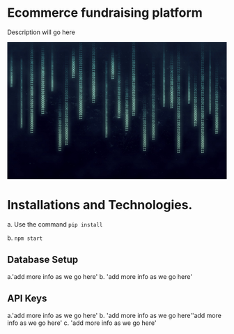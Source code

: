# Ecommerce fundraising platform
Description will go here 

![Screenshot](capture.jpg)


# Installations and Technologies.
a.  Use the command `pip install`

b. `npm start`

## Database Setup
a.'add more info as we go here'
b. 'add more info as we go here'

## API Keys
a.'add more info as we go here'
b. 'add more info as we go here''add more info as we go here'
c. 'add more info as we go here'

